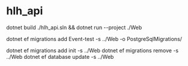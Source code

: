 # hlh_api
dotnet build ./hlh_api.sln && dotnet run --project ./Web 

dotnet ef migrations add Event-test -s ../Web -o PostgreSqlMigrations/

dotnet ef migrations add init -s ../Web
dotnet ef migrations remove -s ../Web
dotnet ef database update -s ../Web

